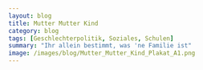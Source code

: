 ```yaml
---
layout: blog
title: Mutter Mutter Kind
category: blog
tags: [Geschlechterpolitik, Soziales, Schulen]  
summary: "Ihr allein bestimmt, was 'ne Familie ist"
image: /images/blog/Mutter_Mutter_Kind_Plakat_A1.png
---
```

